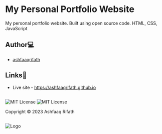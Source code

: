 # My Personal Portfolio Website

My personal portfolio website. Built using open source code. HTML, CSS, JavaScript

## Author💻

- [ashfaaqrifath](https://github.com/ashfaaqrifath/)

## Links🔗

- Live site - https://ashfaaqrifath.github.io


##

![MIT License](https://img.shields.io/github/followers/ashfaaqrifath?style=social)
![MIT License](https://img.shields.io/github/stars/ashfaaqrifath/ashfaaqrifath.github.io?style=social)


Copyright © 2023 Ashfaaq Rifath
##
![Logo](https://ashfaaqrifath.github.io/assets/images/mylogo9.png)
